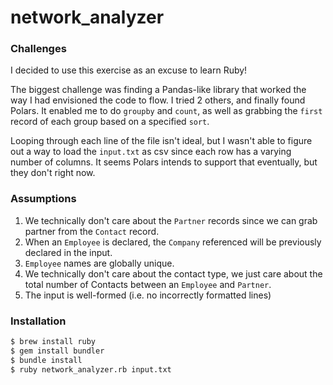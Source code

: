# network_analyzer

### Challenges
I decided to use this exercise as an excuse to learn Ruby!

The biggest challenge was finding a Pandas-like library that 
worked the way I had envisioned the code to flow. I tried 2 
others, and finally found Polars. It enabled me to do `groupby`
and `count`, as well as grabbing the `first` record of each
group based on a specified `sort`.

Looping through each line of the file isn't ideal, but I wasn't
able to figure out a way to load the `input.txt` as csv since 
each row has a varying number of columns. It seems Polars intends
to support that eventually, but they don't right now.

### Assumptions
1. We technically don't care about the `Partner` records since we
   can grab partner from the `Contact` record.
2. When an `Employee` is declared, the `Company` referenced will be 
   previously declared in the input.
3. `Employee` names are globally unique.
4. We technically don't care about the contact type, we just care
   about the total number of Contacts between an `Employee` and 
   `Partner`.
5. The input is well-formed (i.e. no incorrectly formatted lines)

### Installation

```bash
$ brew install ruby
$ gem install bundler
$ bundle install
$ ruby network_analyzer.rb input.txt
```
